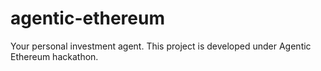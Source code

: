 # agentic-ethereum
Your personal investment agent. This project is developed under Agentic Ethereum hackathon. 
